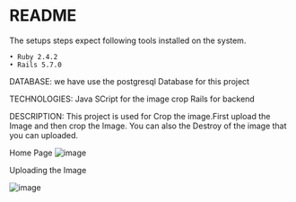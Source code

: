 # README
The setups steps expect following tools installed on the system.

    • Ruby 2.4.2
    • Rails 5.7.0

DATABASE:
we have use the postgresql Database for this project

TECHNOLOGIES:
Java SCript for the image crop
Rails for backend


DESCRIPTION:
This project is used for Crop the image.First upload the Image and then crop the Image.
You can also the Destroy of the image that you can uploaded.

Home Page
![image](https://user-images.githubusercontent.com/81669250/124554870-0fe1af80-de54-11eb-82e8-5edb3dbe9991.png)

Uploading the Image

![image](https://user-images.githubusercontent.com/81669250/124554935-2556d980-de54-11eb-81f4-9c15b66ea10d.png)
